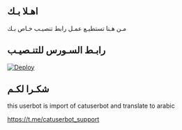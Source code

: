 ## اهـلا بـك
مـن هـنا تستطيـع عمـل رابط تنصيـب خـاص بـك

## رابـط السـورس للتنـصيـب

[![Deploy](https://www.herokucdn.com/deploy/button.svg)](https://heroku.com/deploy?template=https://github.com/musft/jmthon)

## شكـرا لكـم 


this userbot is import of catuserbot and translate to arabic

https://t.me/catuserbot_support

